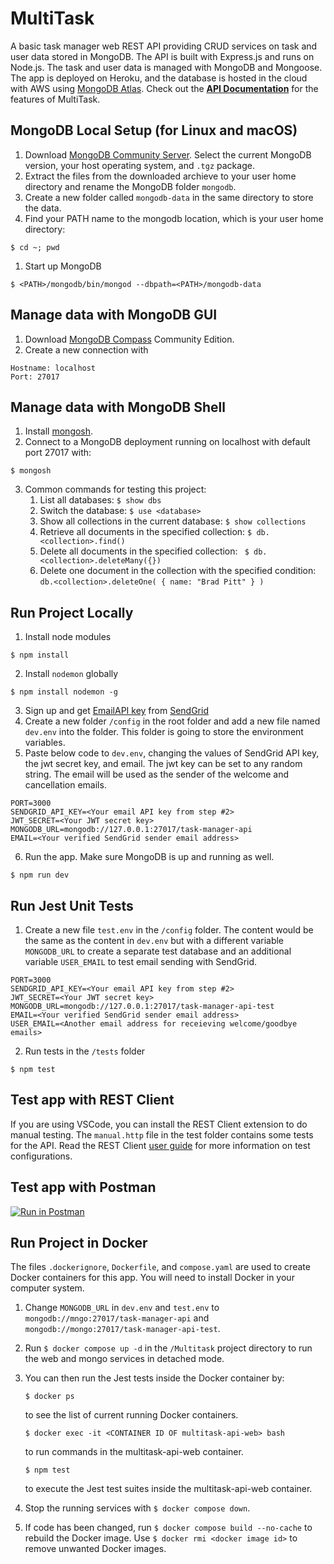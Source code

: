 # MultiTask
A basic task manager web REST API providing CRUD services on task and user data stored in MongoDB. The API is built with Express.js and runs on Node.js. The task and user data is managed with MongoDB and Mongoose.\
The app is deployed on Heroku, and the database is hosted in the cloud with AWS using [MongoDB Atlas](https://www.mongodb.com/cloud/atlas). Check out the [**API Documentation**](./doc/API.md) for the features of MultiTask. 


## MongoDB Local Setup (for Linux and macOS)
1. Download [MongoDB Community Server](https://www.mongodb.com/try/download/community). Select the current MongoDB version, your host operating system, and `.tgz` package.
2. Extract the files from the downloaded archieve to your user home directory and rename the MongoDB folder `mongodb`.
3. Create a new folder called `mongodb-data` in the same directory to store the data.
4. Find your PATH name to the mongodb location, which is your user home directory:
```
$ cd ~; pwd
```
1. Start up MongoDB
```
$ <PATH>/mongodb/bin/mongod --dbpath=<PATH>/mongodb-data
```

## Manage data with MongoDB GUI
1. Download [MongoDB Compass](https://www.mongodb.com/products/compass) Community Edition.
2. Create a new connection with
```
Hostname: localhost
Port: 27017
```

## Manage data with MongoDB Shell
1. Install [mongosh](https://www.mongodb.com/docs/mongodb-shell/install/).
2. Connect to a MongoDB deployment running on localhost with default port 27017 with:
```
$ mongosh
```
3. Common commands for testing this project:
   1. List all databases: `$ show dbs`
   2. Switch the database: `$ use <database>`
   3. Show all collections in the current database: `$ show collections`
   4. Retrieve all documents in the specified collection: `$ db.<collection>.find()`
   5. Delete all documents in the specified collection: ` $ db.<collection>.deleteMany({})`
   6. Delete one document in the collection with the specified condition: `db.<collection>.deleteOne( { name: "Brad Pitt" } )` 


## Run Project Locally
1. Install node modules
```
$ npm install
```
2. Install `nodemon` globally
```
$ npm install nodemon -g
```
3. Sign up and get [EmailAPI key](https://app.sendgrid.com/guide/integrate/langs/nodejs) from [SendGrid](https://signup.sendgrid.com/)
4. Create a new folder `/config` in the root folder and add a new file named `dev.env` into the folder. This folder is going to store the environment variables.
5. Paste below code to `dev.env`, changing the values of SendGrid API key, the jwt secret key, and email. The jwt key can be set to any random string. The email will be used as the sender of the welcome and cancellation emails.
```
PORT=3000
SENDGRID_API_KEY=<Your email API key from step #2>
JWT_SECRET=<Your JWT secret key>
MONGODB_URL=mongodb://127.0.0.1:27017/task-manager-api
EMAIL=<Your verified SendGrid sender email address>
```
6. Run the app. Make sure MongoDB is up and running as well.
```
$ npm run dev
```


## Run Jest Unit Tests
1. Create a new file `test.env` in the `/config` folder. The content would be the same as the content in `dev.env` but with a different variable `MONGODB_URL` to create a separate test database and an additional variable `USER_EMAIL` to test email sending with SendGrid.
```
PORT=3000
SENDGRID_API_KEY=<Your email API key from step #2>
JWT_SECRET=<Your JWT secret key>
MONGODB_URL=mongodb://127.0.0.1:27017/task-manager-api-test
EMAIL=<Your verified SendGrid sender email address>
USER_EMAIL=<Another email address for receieving welcome/goodbye emails>
```
2. Run tests in the `/tests` folder
```
$ npm test
```

## Test app with REST Client
If you are using VSCode, you can install the REST Client extension to do manual testing. The `manual.http` file in the test folder contains some tests for the API.
Read the REST Client [user guide](https://github.com/Huachao/vscode-restclient) for more information on test configurations.


## Test app with Postman
[![Run in Postman](https://run.pstmn.io/button.svg)](https://app.getpostman.com/run-collection/a1ed895918d6bb7f0687)


## Run Project in Docker
The files `.dockerignore`, `Dockerfile`, and `compose.yaml` are used to create Docker containers for this app. You will need to install Docker in your computer system.
1.  Change `MONGODB_URL` in `dev.env` and `test.env` to `mongodb://mngo:27017/task-manager-api` and `mongodb://mongo:27017/task-manager-api-test`.
2.  Run `$ docker compose up -d` in the `/Multitask` project directory to run the web and mongo services in detached mode.
3.  You can then run the Jest tests inside the Docker container by:
    ```
    $ docker ps
    ```
    to see the list of current running Docker containers.
    ```
    $ docker exec -it <CONTAINER ID OF multitask-api-web> bash
    ```
    to run commands in the multitask-api-web container.
    ```
    $ npm test
    ```
    to execute the Jest test suites inside the multitask-api-web container.

4. Stop the running services with `$ docker compose down`.
5. If code has been changed, run `$ docker compose build --no-cache` to rebuild the Docker image. Use `$ docker rmi <docker image id>` to remove unwanted Docker images.